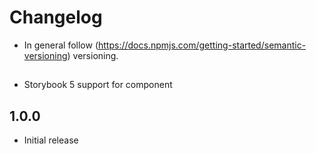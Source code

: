 # Changelog

* In general follow (https://docs.npmjs.com/getting-started/semantic-versioning) versioning.

## <next>
* Storybook 5 support for component

## 1.0.0
* Initial release
